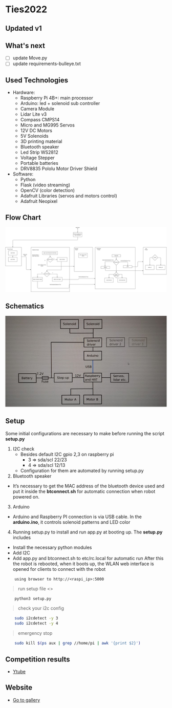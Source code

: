 # Ties2022
## Updated v1
## What's next
- [ ] update Move.py
- [ ] update requirements-bulleye.txt

## Used Technologies
-	Hardware:
    - Raspberry Pi 4B+: main processor
    - Arduino: led + solenoid sub controller
    - Camera Module
    - Lidar Lite v3
    - Compass CMPS14
    - Micro and MG995 Servos
    - 12V DC Motors
    - 5V Solenoids
    - 3D printing material
    - Bluetooth speaker
    - Led Strip WS2812
    - Voltage Stepper
    - Portable batteries
    - DRV8835 Pololu Motor Driver Shield
-	Software:
    - Python
    - Flask (video streaming)
    - OpenCV (color detection)
    - Adafruit Libraries (servos and motors control)
    - Adafruit Neopixel

## Flow Chart
![flowchart](./img/flowchart.png)
## Schematics
![hw](./img/hw.jpg)

## Setup
Some initial configurations are necessary to make before running the script <b>setup.py</b>
1. I2C check
    - Besides default I2C gpio 2,3 on raspberry pi
        - 3 => sda/scl 22/23
        - 4 => sda/scl 12/13
    - Configuration for them are automated by running setup.py
2. Bluetooth speaker
- It’s necessary to get the MAC address of the bluetooth device used and put it inside the <b>btconnect.sh</b> for automatic connection when robot powered on.
3. Arduino
- Arduino and Raspberry PI connection is via USB cable. In the <b>arduino.ino</b>, it controls solenoid patterns and LED color

4. Running setup.py to install and run app.py at booting up. The <b>setup.py</b> includes
-	Install the necessary python modules
-	Add I2C
-	Add app.py and btconnect.sh to etc/rc.local for automatic run
After this the robot is rebooted, when it boots up, the WLAN web interface is opened for clients to connect with the robot
```
    using browser to http://<raspi_ip>:5000
```
> run setup file
 <>
```python3
    python3 setup.py
```
> check your i2c config
```bash
    sudo i2cdetect -y 3
    sudo i2cdetect -y 4
```
> emergency stop
```bash
    sudo kill $(ps aux | grep //home/pi | awk '{print $2}')
```
## Competition results
- [Ytube](https://youtu.be/OIq7m0tXry4)
## Website
- [Go to gallery](https://komine.project.tamk.cloud/)
